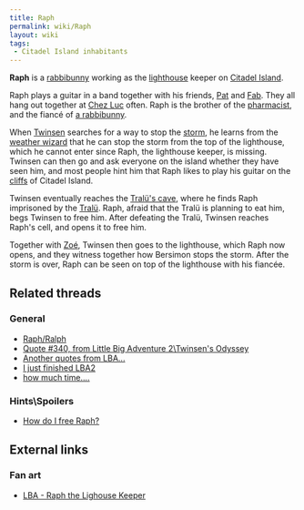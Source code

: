 ```yaml
---
title: Raph
permalink: wiki/Raph
layout: wiki
tags:
 - Citadel Island inhabitants
---
```


**Raph** is a [rabbibunny](rabbibunny "wikilink") working as the
[lighthouse](lighthouse "wikilink") keeper on [Citadel
Island](Citadel_Island "wikilink").

Raph plays a guitar in a band together with his friends,
[Pat](Pat "wikilink") and [Fab](Fab "wikilink"). They all hang out
together at [Chez Luc](Chez_Luc "wikilink") often. Raph is the brother
of the [pharmacist](Pharmacist_(Rabbibunny) "wikilink"), and the fiancé
of [a rabbibunny](Raph's_Fiancée "wikilink").

When [Twinsen](Twinsen "wikilink") searches for a way to stop the
[storm](storm "wikilink"), he learns from the [weather
wizard](weather_wizard "wikilink") that he can stop the storm from the
top of the lighthouse, which he cannot enter since Raph, the lighthouse
keeper, is missing. Twinsen can then go and ask everyone on the island
whether they have seen him, and most people hint him that Raph likes to
play his guitar on the [cliffs](cliffs "wikilink") of Citadel Island.

Twinsen eventually reaches the [Tralü's cave](Tralü's_cave "wikilink"),
where he finds Raph imprisoned by the [Tralü](Tralü "wikilink"). Raph,
afraid that the Tralü is planning to eat him, begs Twinsen to free him.
After defeating the Tralü, Twinsen reaches Raph's cell, and opens it to
free him.

Together with [Zoé](Zoé "wikilink"), Twinsen then goes to the
lighthouse, which Raph now opens, and they witness together how Bersimon
stops the storm. After the storm is over, Raph can be seen on top of the
lighthouse with his fiancée.

## Related threads

### General

- [Raph/Ralph](https://forum.magicball.net/showthread.php?t=3433)
- [Quote \#340, from Little Big Adventure 2\Twinsen's
  Odyssey](https://forum.magicball.net/showthread.php?t=4091)
- [Another quotes from
  LBA...](https://forum.magicball.net/showthread.php?t=3121)
- [I just finished
  LBA2](https://forum.magicball.net/showthread.php?t=776)
- [how much time....](https://forum.magicball.net/showthread.php?t=779)

### Hints\Spoilers

- [How do I free
  Raph?](https://forum.magicball.net/showthread.php?t=8724)

## External links

### Fan art

- [LBA - Raph the Lighouse
  Keeper](http://www.deviantart.com/deviation/26156993/)
